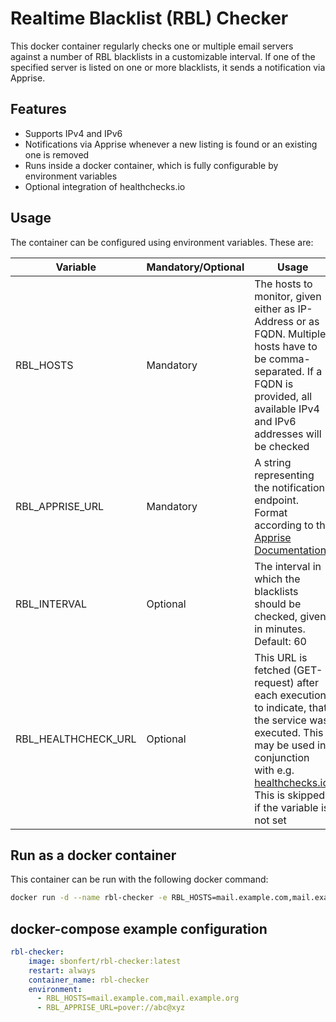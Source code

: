 # Realtime Blacklist (RBL) Checker

This docker container regularly checks one or multiple email servers against a number of RBL blacklists in a customizable interval. If one of the specified server is listed on one or more blacklists, it sends a notification via Apprise.

## Features

- Supports IPv4 and IPv6
- Notifications via Apprise whenever a new listing is found or an existing one is removed
- Runs inside a docker container, which is fully configurable by environment variables
- Optional integration of healthchecks.io
  
## Usage

The container can be configured using environment variables. These are:

| Variable              | Mandatory/Optional | Usage |
| --------------------- | ------------------ | ----- |
| RBL_HOSTS             | Mandatory          | The hosts to monitor, given either as IP-Address or as FQDN. Multiple hosts have to be comma-separated. If a FQDN is provided, all available IPv4 and IPv6 addresses will be checked |
| RBL_APPRISE_URL       | Mandatory          | A string representing the notification endpoint. Format according to the [Apprise Documentation](https://github.com/caronc/apprise) |
| RBL_INTERVAL          | Optional           | The interval in which the blacklists should be checked, given in minutes. Default: 60 |
| RBL_HEALTHCHECK_URL   | Optional           | This URL is fetched (GET-request) after each execution to indicate, that the service was executed. This may be used in conjunction with e.g. [healthchecks.io](https://healthchecks.io). This is skipped, if the variable is not set |

## Run as a docker container

This container can be run with the following docker command:

```sh
docker run -d --name rbl-checker -e RBL_HOSTS=mail.example.com,mail.example.org -e RBL_APPRISE_URL=pover://abc@xyz sbonfert/rbl-checker
```

## docker-compose example configuration

```yaml
rbl-checker:
    image: sbonfert/rbl-checker:latest
    restart: always
    container_name: rbl-checker
    environment:
      - RBL_HOSTS=mail.example.com,mail.example.org
      - RBL_APPRISE_URL=pover://abc@xyz
```
